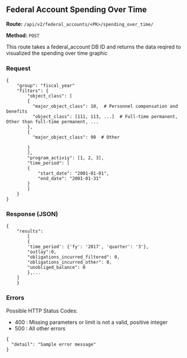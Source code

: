 ## Federal Account Spending Over Time
**Route:** `/api/v2/federal_accounts/<PK>/spending_over_time/`

**Method:** `POST`

This route takes a federal_account DB ID and returns the data reqired to visualized the spending over time graphic 


### Request

```
{
	"group": "fiscal_year"
	"filters": {
	    "object_class": [
	    {
	      "major_object_class": 10,  # Personnel compensation and benefits
	      "object_class": [111, 113, ...]  # Full-time permanent, Other than full-time permanent, ...
	    },
	    {
	      "major_object_class": 90  # Other

	    }
	    ],
	    "program_activiy": [1, 2, 3],
	    "time_period": [
		{
			"start_date": "2001-01-01",
			"end_date": "2001-01-31"
		}
	    ]
	}
}
```

  
### Response (JSON)

```
{
    "results": 
        [
		{
		'time_period': {'fy': '2017', 'quarter': '3'},
		"outlay":0,
		"obligations_incurred_filtered": 0,
		"obligations_incurred_other": 0,
		"unobliged_balance": 0
		},...
	]
    }
```

### Errors
Possible HTTP Status Codes:
* 400 : Missing parameters or limit is not a valid, positive integer
* 500 : All other errors

```
{
  "detail": "Sample error message"
}
```
